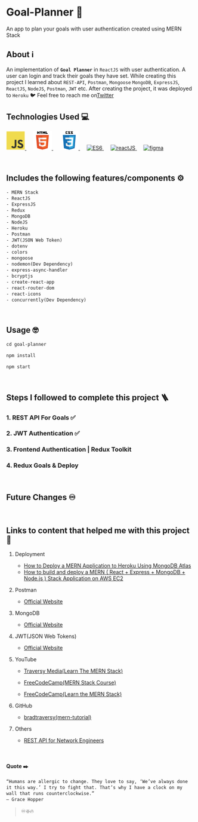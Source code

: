 # Goal-Planner 🎯

An app to plan your goals with user authentication created using MERN Stack

<!-- ## [Live Preview](https://hmjatt.github.io/Goal-Planner/)

![This is an image]()
![This is an image]() -->


## About ℹ️

An implementation of **`Goal Planner`** in `ReactJS` with user authentication. A user can login and track their goals they have set. While creating this project I learned about `REST-API`, `Postman`, `Mongoose` `MongoDB`, `ExpressJS`, `ReactJS`, `NodeJS`, `Postman`, `JWT` etc. After creating the project, it was deployed to `Heroku` :bird: Feel free to reach me on[Twitter](https://twitter.com/hmjatt/)


## Technologies Used 💻

<a href="https://developer.mozilla.org/en-US/docs/Web/JavaScript" target="_blank" rel="noreferrer"> <img src="https://raw.githubusercontent.com/devicons/devicon/master/icons/javascript/javascript-original.svg" alt="javascript" width="50" height="50"/> </a> &emsp; <a href="https://www.w3.org/html/" target="_blank" rel="noreferrer"> <img src="https://raw.githubusercontent.com/devicons/devicon/master/icons/html5/html5-original-wordmark.svg" alt="html5" width="50" height="50"/> </a> &emsp; <a href="https://www.w3schools.com/css/" target="_blank" rel="noreferrer"> <img src="https://raw.githubusercontent.com/devicons/devicon/master/icons/css3/css3-original-wordmark.svg" alt="css3" width="50" height="50"/> </a> &emsp; <a href="https://www.w3schools.com/js/js_es6.asp" target="_blank" rel="noreferrer"> <img src="https://camo.githubusercontent.com/792f7fce1ff8bfac6d0524a21b69161cdc6080a3c4e39979f21d5f8489d6fdd3/68747470733a2f2f692e626c6f67732e65732f3534356366382f6573362d6c6f676f2f6f726967696e616c2e706e67" alt="ES6" width="50" height="50"/> </a> &emsp; <a href="https://reactjs.org/" target="_blank" rel="noreferrer"> <img src="https://upload.wikimedia.org/wikipedia/commons/a/a7/React-icon.svg" alt="reactJS" width="50" height="50"/> </a> &emsp; <a href="https://www.figma.com/" target="_blank" rel="noreferrer"> <img src="https://upload.wikimedia.org/wikipedia/commons/a/ad/Figma-1-logo.png" alt="figma" width="70" height="50"/> </a>


<br>

## Includes the following features/components ⚙️

	- MERN Stack
    - ReactJS
	- ExpressJS
	- Redux
	- MongoDB
	- NodeJS
	- Heroku
	- Postman
	- JWT(JSON Web Token)
	- dotenv
	- colors
	- mongoose
	- nodemon(Dev Dependency)
	- express-async-handler
	- bcryptjs
	- create-react-app
	- react-router-dom
	- react-icons
	- concurrently(Dev Dependency)



<br>

## Usage 🤓

```
cd goal-planner

```

```
npm install

```

```
npm start

```


<br>

## Steps I followed to complete this project 🪜

### 1. REST API For Goals ✅

### 2. JWT Authentication ✅

### 3. Frontend Authentication | Redux Toolkit

### 4. Redux Goals & Deploy


<br>

## Future Changes ♾️

<!-- -   [x] CSS - Put *Real Dots* on the *Dice*.
-   [ ] JS - Track Number of *Rolls* it took to win the game.
-   [ ] JS - Track the *time* it took to win the game.
-   [ ] JS - Save *Best Time/Rolls* to `localStorage` and try to beat the record. -->


<br>

## Links to content that helped me with this project 🔗
	
1. Deployment

	- [How to Deploy a MERN Application to Heroku Using MongoDB Atlas](https://www.freecodecamp.org/news/deploying-a-mern-application-using-mongodb-atlas-to-heroku/)
	- [How to build and deploy a MERN ( React + Express + MongoDB + Node.js ) Stack Application on AWS EC2](https://dev.to/abdulwaqar844/how-to-build-and-deploy-a-mernreactexpressmongodbnodejs-stack-application-on-aws-ec2-3e93)

2. Postman 

	- [Official Website](https://www.postman.com/)

3. MongoDB

	- [Official Website](https://www.mongodb.com/)

4. JWT(JSON Web Tokens)

	- [Official Website](https://jwt.io/)

5. YouTube

	- [Traversy Media(Learn The MERN Stack)](https://www.youtube.com/watch?v=-0exw-9YJBo&list=PLillGF-RfqbbQeVSccR9PGKHzPJSWqcsm)

	- [FreeCodeCamp(MERN Stack Course)](https://www.youtube.com/watch?v=mrHNSanmqQ4)

	- [FreeCodeCamp(Learn the MERN Stack)](https://www.youtube.com/watch?v=7CqJlxBYj-M)

6. GitHub

	- [bradtraversy(mern-tutorial)](https://github.com/bradtraversy/mern-tutorial)

7. Others 

	- [REST API for Network Engineers](https://networkop.co.uk/blog/2016/01/01/rest-for-neteng/)
<br>

#### Quote ✒️

    “Humans are allergic to change. They love to say, ‘We’ve always done it this way.’ I try to fight that. That’s why I have a clock on my wall that runs counterclockwise.”
    — Grace Hopper

> ♾️❇️🔥